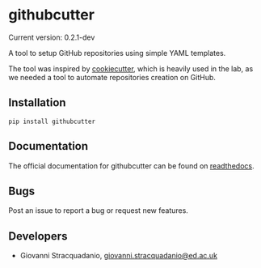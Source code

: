 # githubcutter

Current version: 0.2.1-dev

A tool to setup GitHub repositories using simple YAML templates.

The tool was inspired by [cookiecutter](https://cookiecutter.readthedocs.io/en/latest/), which is heavily used in the lab,
as we needed a tool to automate repositories creation on GitHub.

## Installation

    pip install githubcutter

## Documentation

The official documentation for githubcutter can be found on [readthedocs](https://githubcutter.readthedocs.io/).

## Bugs

Post an issue to report a bug or request new features.

## Developers
- Giovanni Stracquadanio, giovanni.stracquadanio@ed.ac.uk



